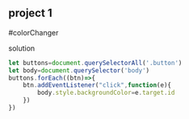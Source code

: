 ## project 1
#colorChanger

solution
```javascript
let buttons=document.querySelectorAll('.button')
let body=document.querySelector('body')
buttons.forEach((btn)=>{
    btn.addEventListener("click",function(e){
        body.style.backgroundColor=e.target.id
    })
})
```